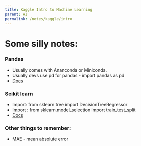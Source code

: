 ```yaml
---
title: Kaggle Intro to Machine Learning
parent: AI
permalink: /notes/kaggle/intro
---
```


# Some silly notes:

### Pandas
* Usually comes with Ananconda or Miniconda.
* Usually devs use pd for pandas - import pandas as pd
* [Docs](https://pandas.pydata.org/docs/reference/index.html)

### Scikit learn
* Import: from sklearn.tree import DecisionTreeRegressor
* Import : from sklearn.model_selection import train_test_split
* [Docs](https://scikit-learn.org/stable/modules/classes.html)

### Other things to remember:
* MAE - mean absolute error
